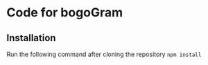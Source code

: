 # Code for bogoGram
## Installation
Run the following command after cloning the repository
`npm install`
